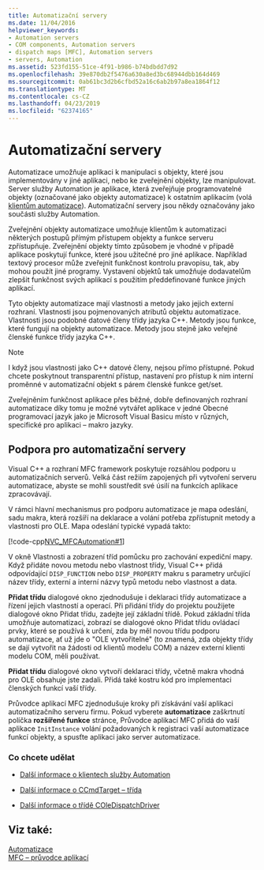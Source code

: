 ```yaml
---
title: Automatizační servery
ms.date: 11/04/2016
helpviewer_keywords:
- Automation servers
- COM components, Automation servers
- dispatch maps [MFC], Automation servers
- servers, Automation
ms.assetid: 523fd155-51ce-4f91-b986-b74bdbdd7d92
ms.openlocfilehash: 39e870db2f5476a630a8ed3bc68944dbb164d469
ms.sourcegitcommit: 0ab61bc3d2b6cfbd52a16c6ab2b97a8ea1864f12
ms.translationtype: MT
ms.contentlocale: cs-CZ
ms.lasthandoff: 04/23/2019
ms.locfileid: "62374165"
---
```

# <a name="automation-servers"></a>Automatizační servery

Automatizace umožňuje aplikaci k manipulaci s objekty, které jsou implementovány v jiné aplikaci, nebo ke zveřejnění objekty, lze manipulovat. Server služby Automation je aplikace, která zveřejňuje programovatelné objekty (označované jako objekty automatizace) k ostatním aplikacím (volá [klientům automatizace](../mfc/automation-clients.md)). Automatizační servery jsou někdy označovány jako součásti služby Automation.

Zveřejnění objekty automatizace umožňuje klientům k automatizaci některých postupů přímým přístupem objekty a funkce serveru zpřístupňuje. Zveřejnění objekty tímto způsobem je vhodné v případě aplikace poskytují funkce, které jsou užitečné pro jiné aplikace. Například textový procesor může zveřejnit funkčnost kontrolu pravopisu, tak, aby mohou použít jiné programy. Vystavení objektů tak umožňuje dodavatelům zlepšit funkčnost svých aplikací s použitím předdefinované funkce jiných aplikací.

Tyto objekty automatizace mají vlastnosti a metody jako jejich externí rozhraní. Vlastnosti jsou pojmenovaných atributů objektu automatizace. Vlastnosti jsou podobné datové členy třídy jazyka C++. Metody jsou funkce, které fungují na objekty automatizace. Metody jsou stejně jako veřejné členské funkce třídy jazyka C++.

> [!NOTE]
>  I když jsou vlastnosti jako C++ datové členy, nejsou přímo přístupné. Pokud chcete poskytnout transparentní přístup, nastavení pro přístup k nim interní proměnné v automatizační objekt s párem členské funkce get/set.

Zveřejněním funkčnost aplikace přes běžné, dobře definovaných rozhraní automatizace díky tomu je možné vytvářet aplikace v jedné Obecné programovací jazyk jako je Microsoft Visual Basicu místo v různých, specifické pro aplikaci – makro jazyky.

##  <a name="_core_support_for_automation_servers"></a> Podpora pro automatizační servery

Visual C++ a rozhraní MFC framework poskytuje rozsáhlou podporu u automatizačních serverů. Velká část režiím zapojených při vytvoření serveru automatizace, abyste se mohli soustředit své úsilí na funkcích aplikace zpracovávají.

V rámci hlavní mechanismus pro podporu automatizace je mapa odeslání, sadu makra, která rozšíří na deklarace a volání potřeba zpřístupnit metody a vlastnosti pro OLE. Mapa odeslání typické vypadá takto:

[!code-cpp[NVC_MFCAutomation#1](../mfc/codesnippet/cpp/automation-servers_1.cpp)]

V okně Vlastnosti a zobrazení tříd pomůcku pro zachování expediční mapy. Když přidáte novou metodu nebo vlastnost třídy, Visual C++ přidá odpovídající `DISP_FUNCTION` nebo `DISP_PROPERTY` makru s parametry určující název třídy, externí a interní názvy typů metodu nebo vlastnost a data.

**Přidat třídu** dialogové okno zjednodušuje i deklaraci třídy automatizace a řízení jejich vlastností a operací. Při přidání třídy do projektu použijete dialogové okno Přidat třídu, zadejte její základní třídě. Pokud základní třída umožňuje automatizaci, zobrazí se dialogové okno Přidat třídu ovládací prvky, které se používá k určení, zda by měl novou třídu podporu automatizace, ať už jde o "OLE vytvořitelné" (to znamená, zda objekty třídy se dají vytvořit na žádosti od klientů modelu COM) a název externí klienti modelu COM, měli používat.

**Přidat třídu** dialogové okno vytvoří deklaraci třídy, včetně makra vhodná pro OLE obsahuje jste zadali. Přidá také kostru kód pro implementaci členských funkcí vaší třídy.

Průvodce aplikací MFC zjednodušuje kroky při získávání vaší aplikaci automatizačního serveru firmu. Pokud vyberete **automatizace** zaškrtnutí políčka **rozšířené funkce** stránce, Průvodce aplikací MFC přidá do vaší aplikace `InitInstance` volání požadovaných k registraci vaší automatizace funkcí objekty, a spusťte aplikaci jako server automatizace.

### <a name="what-do-you-want-to-do"></a>Co chcete udělat

- [Další informace o klientech služby Automation](../mfc/automation-clients.md)

- [Další informace o CCmdTarget – třída](../mfc/reference/ccmdtarget-class.md)

- [Další informace o třídě COleDispatchDriver](../mfc/reference/coledispatchdriver-class.md)

## <a name="see-also"></a>Viz také:

[Automatizace](../mfc/automation.md)<br/>
[MFC – průvodce aplikací](../mfc/reference/mfc-application-wizard.md)
